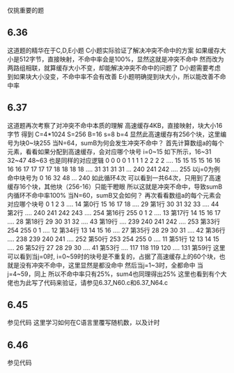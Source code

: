 仅挑重要的题
## 6.36
这道题的精华在于C,D,E小题
C小题实际验证了解决冲突不命中的方案
  如果缓存大小是512字节，直接映射，不命中率会是100%，显然这就是冲突不命中
  然而改为两路组相联，就算缓存大小不变，却能解决冲突不命中的问题了
D小题需要考虑到如果块大小没变，不命中率不会有改善
E小题明确提到块大小，所以能改善不命中率
## 6.37
这道题再次考察了对冲突不命中本质的理解
高速缓存4KB，直接映射，块大小16字节
  得到 C=4*1024 S=256 B=16 s=8 b=4
  显然此高速缓存有256个块，这里编号为块0~块255
当N=64，sumB为何会发生冲突不命中？
  首先计算数组a的每个元素，看看如果分配到高速缓存，会对应哪个块号
  i=0~15 如下所示，16~31 32~47 48~63 也是同样的对应逻辑
  0  0  0  0  1  1  1  1  2  2  2  2  .... 15 15 15 15
  16 16 16 16 17 17 17 17 18 18 18 18 .... 31 31 31 31
  ...
  240         241          242        .... 255
  以j=0为例
    命中块号为 0 16 32 48 ... 240 如此循环4次
    可以看到一共64次，只用到了高速缓存16个块，其他块（256-16）只能干瞪眼
  所以这就是冲突不命中，导致sumB内循环不命中率100%
当N=60，sumB又会如何？
  再次看看数组a的每个元素会对应哪个块号
  0   1   2   3   .... 14      第0行
  15  16  17  18  .... 29      第1行
  30  31  32  33  .... 44      第2行
  ....
  240 241 242 243 .... 254     第16行
  255 0   1   2   .... 13      第17行
  14  15  16  17  .... 28      第18行
  29  30  31  32  .... 43      第19行
  ....
  239 240 241 242 .... 253     第33行
  254 255 0   1   .... 12      第34行
  13  14  15  16  .... 27      第35行
  28  29  30  31  .... 42      第36行
  ....
  238 239 240 241 .... 252     第50行
  253 254 255 0   .... 11      第51行
  12  13  14  15  .... 26      第52行
  27  28  29  30  .... 41      第53行
  ....
  117 118 119 120 .... 131     第59行
  这里可以看到当j=0时, i=0~59时的块号是不重复的，占据了高速缓存上的60个块，也就是没有冲突不命中，这里显然是都没命中
  然后当j=1~3时，全都命中
  当j=4~59，同上
  所以不命中率只有25%，sum4也同理得出25%
这里也看到有个大佬也为此写了代码来验证，请参见6.37_N60.c和6.37_N64.c
## 6.45
参见代码
这里学习如何在C语言里覆写随机数，以及计时
## 6.46
参见代码